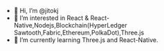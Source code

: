 - 👋 Hi, I’m @jitokj
- 👀 I’m interested in React & React-Native,Nodejs,Blockchain(HyperLedger Sawtooth,Fabric,Ethereum,PolkaDot),Three.js
- 🌱 I’m currently learning Three.js and React-Native.



